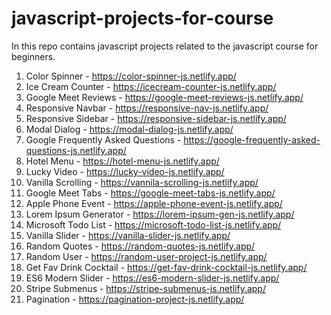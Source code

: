 # javascript-projects-for-course
In this repo contains javascript projects related to the javascript course for beginners.

1. Color Spinner - https://color-spinner-js.netlify.app/
2. Ice Cream Counter - https://icecream-counter-js.netlify.app/
3. Google Meet Reviews - https://google-meet-reviews-js.netlify.app/
4. Responsive Navbar - https://responsive-nav-js.netlify.app/
5. Responsive Sidebar - https://responsive-sidebar-js.netlify.app/
6. Modal Dialog - https://modal-dialog-js.netlify.app/
7. Google Frequently Asked Questions - https://google-frequently-asked-questions-js.netlify.app/
8. Hotel Menu - https://hotel-menu-js.netlify.app/
9. Lucky Video - https://lucky-video-js.netlify.app/
10. Vanilla Scrolling - https://vannila-scrolling-js.netlify.app/
11. Google Meet Tabs - https://google-meet-tabs-js.netlify.app/
12. Apple Phone Event - https://apple-phone-event-js.netlify.app/
13. Lorem Ipsum Generator - https://lorem-ipsum-gen-js.netlify.app/
14. Microsoft Todo List - https://microsoft-todo-list-js.netlify.app/
15. Vanilla Slider - https://vanilla-slider-js.netlify.app/
16. Random Quotes - https://random-quotes-js.netlify.app/
17. Random User - https://random-user-project-js.netlify.app/
18. Get Fav Drink Cocktail - https://get-fav-drink-cocktail-js.netlify.app/
19. ES6 Modern Slider - https://es6-modern-slider-js.netlify.app/
20. Stripe Submenus - https://stripe-submenus-js.netlify.app/
21. Pagination - https://pagination-project-js.netlify.app/
